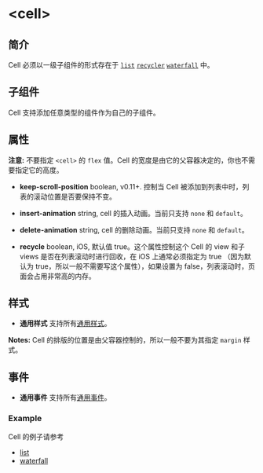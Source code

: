 # &lt;cell&gt;

## 简介

Cell 必须以一级子组件的形式存在于 [`list`](./list.html) [`recycler`](./list.html) [`waterfall`](./waterfall.html) 中。

## 子组件

Cell 支持添加任意类型的组件作为自己的子组件。

## 属性

**注意:** 不要指定 `<cell>` 的 `flex` 值。Cell 的宽度是由它的父容器决定的，你也不需要指定它的高度。

* **keep-scroll-position** boolean, <span class="api-version">v0.11+</span>. 控制当 Cell 被添加到列表中时，列表的滚动位置是否要保持不变。

* **insert-animation** string, cell 的插入动画。当前只支持 `none` 和 `default`。
* **delete-animation** string, cell 的删除动画。当前只支持 `none` 和 `default`。

* **recycle** boolean, <span class="api-version">iOS</span>, 默认值 true。这个属性控制这个 Cell 的 view 和子 views 是否在列表滚动时进行回收，在 iOS 上通常必须指定为 true （因为默认为 true，所以一般不需要写这个属性），如果设置为 false，列表滚动时，页面会占用非常高的内存。

## 样式

* **通用样式** 支持所有[通用样式](../styles/common-styles.html)。

**Notes:** Cell 的排版的位置是由父容器控制的，所以一般不要为其指定 `margin` 样式。

## 事件

* **通用事件** 支持所有[通用事件](../events/common-events.html)。

### Example

Cell 的例子请参考
* [list](./list.html)
* [waterfall](./waterfall.html)
